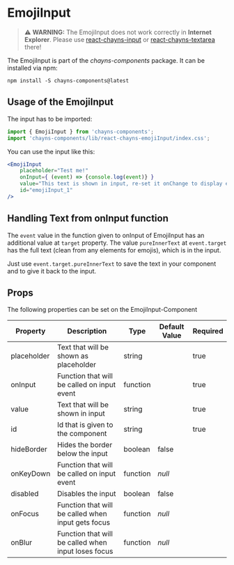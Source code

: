 # EmojiInput

> :warning: **WARNING:** The EmojiInput does not work correctly in **Internet Explorer**. 
Please use [react-chayns-input](/src/react-chayns-input/) or [react-chayns-textarea](/src/react-chayns-textarea/) there!

The EmojiInput is part of the *chayns-components* package. It can be installed via npm:

    npm install -S chayns-components@latest


## Usage of the EmojiInput
The input has to be imported:

```jsx
import { EmojiInput } from 'chayns-components';
import 'chayns-components/lib/react-chayns-emojiInput/index.css';
```


You can use the input like this:
```jsx
<EmojiInput 
    placeholder="Test me!"
    onInput={ (event) => {console.log(event)} }
    value="This text is shown in input, re-set it onChange to display emojis"
    id="emojiInput_1"
/>
```

## Handling Text from onInput function
The `event` value in the function given to onInput of EmojiInput has an additional value at `target`
property. The value `pureInnerText` at `event.target` has the full text (clean from any elements for emojis), which is in the input.

Just use `event.target.pureInnerText` to save the text in your component and to give it back to the input.

## Props
The following properties can be set on the EmojiInput-Component

| **Property** | **Description**                                     | **Type** | **Default Value** | **Required** |
| ------------ | --------------------------------------------------- | -------- | ----------------- | ------------ |
| placeholder  | Text that will be shown as placeholder              | string   |                   | true         |
| onInput      | Function that will be called on input event         | function |                   | true         |
| value        | Text that will be shown in input                    | string   |                   | true         |
| id           | Id that is given to the component                   | string   |                   | true         |
| hideBorder   | Hides the border below the input                    | boolean  | false             |              |
| onKeyDown    | Function that will be called on input event         | function | *null*            |              |
| disabled     | Disables the input                                  | boolean  | false             |              |
| onFocus      | Function that will be called when input gets focus  | function | *null*            |              |
| onBlur       | Function that will be called when input loses focus | function | *null*            |              |

